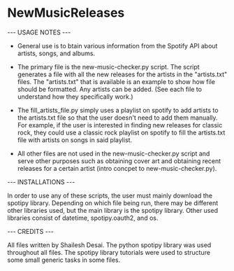 # NewMusicReleases

--- USAGE NOTES ---

  - General use is to btain various information from the Spotify API about artists, songs, and albums.
  
  - The primary file is the new-music-checker.py script. The script generates a file
    with all the new releases for the artists in the "artists.txt" files. The "artists.txt"
    that is available is an example to show how file should be formatted. Any artists can be added.
    (See each file to understand how they specifically work.)
    
  - The fill_artists_file.py simply uses a playlist on spotify to add artists to the artists.txt file
    so that the user doesn't need to add them manually. For example, if the user is interested in
    finding new releases for classic rock, they could use a classic rock playlist on spotify to fill
    the artists.txt file with artists on songs in said playlist.
    
  - All other files are not used in the new-music-checker.py script and serve other purposes such as
    obtaining cover art and obtaining recent releases for a certain artist (intro concpet to new-music-checker.py).
    
--- INSTALLATIONS ---

In order to use any of these scripts, the user must mainly download the spotipy library.
Depending on which file being run, there may be different other libraries used, but the main
library is the spotipy library. Other used libraries consist of datetime, spotipy.oauth2, and os.

--- CREDITS ---

All files written by Shailesh Desai. The python spotipy library was used throughout all files.
The spotipy library tutorials were used to structure some small generic tasks in some files.
